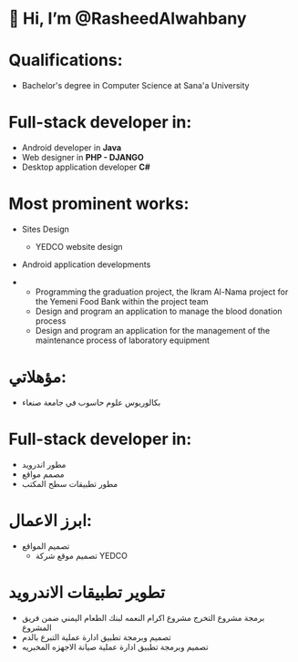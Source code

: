 # 👋 Hi, I’m @RasheedAlwahbany

# Qualifications:

- Bachelor's degree in Computer Science at Sana'a University 

# Full-stack developer in:

- Android developer in **Java** 
- Web designer in **PHP - DJANGO**
- Desktop application developer **C#** 

# Most prominent works:  
- Sites Design
  
  - YEDCO website design 

- Android application developments 
- 
    - Programming the graduation project, the Ikram Al-Nama project for the Yemeni Food Bank within the project team 
    - Design and program an application to manage the blood donation process
    - Design and program an application for the management of the maintenance process of laboratory equipment


# مؤهلاتي:
- بكالوريوس علوم حاسوب في جامعة صنعاء
     
# Full-stack developer in:
 
- مطور اندرويد
- مصمم مواقع
- مطور تطبيقات سطح المكتب

# ابرز الاعمال:
- تصميم المواقع
    - تصميم موقع شركة YEDCO

# تطوير تطبيقات الاندرويد
- برمجة مشروع التخرج مشروع اكرام النعمه لبنك الطعام اليمني ضمن فريق المشروع
- تصميم وبرمجة تطبيق ادارة عملية التبرع بالدم
- تصميم وبرمجة تطبيق ادارة عملية صيانة الاجهزه المخبريه

<!---
RasheedAlwahbany/RasheedAlwahbany is a ✨ special ✨ repository because its `README.md` (this file) appears on your GitHub profile.
You can click the Preview link to take a look at your changes.
--->
